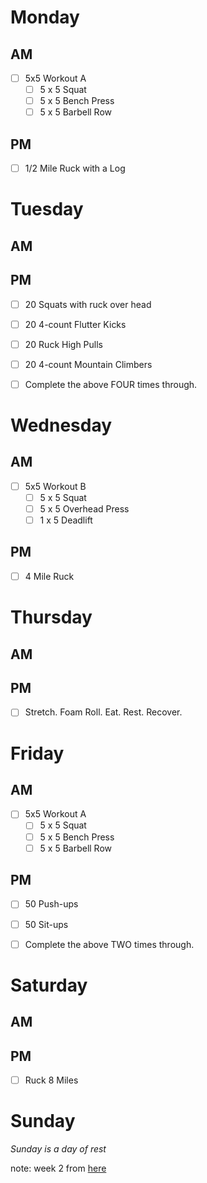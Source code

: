 # Monday

## AM
- [ ] 5x5 Workout A
  - [ ] 5 x 5 Squat
  - [ ] 5 x 5 Bench Press
  - [ ] 5 x 5 Barbell Row
## PM
- [ ] 1/2 Mile Ruck with a Log


# Tuesday

## AM

## PM
- [ ] 20 Squats with ruck over head
- [ ] 20 4-count Flutter Kicks
- [ ] 20 Ruck High Pulls
- [ ] 20 4-count Mountain Climbers

- [ ] Complete the above FOUR times through.


# Wednesday

## AM
- [ ] 5x5 Workout B
  - [ ] 5 x 5 Squat
  - [ ] 5 x 5 Overhead Press
  - [ ] 1 x 5 Deadlift
## PM
- [ ] 4 Mile Ruck


# Thursday

## AM

## PM
- [ ] Stretch. Foam Roll. Eat. Rest. Recover.


# Friday

## AM
- [ ] 5x5 Workout A
  - [ ] 5 x 5 Squat
  - [ ] 5 x 5 Bench Press
  - [ ] 5 x 5 Barbell Row
## PM
- [ ] 50 Push-ups
- [ ] 50 Sit-ups

- [ ] Complete the above TWO times through.


# Saturday

## AM

## PM
- [ ] Ruck 8 Miles


# Sunday
*Sunday is a day of rest*

note: week 2 from [here](https://ruck.training/free-10-week-goruck-tough-training-plan-guide/)